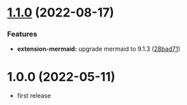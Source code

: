 # [1.1.0](https://github.com/purocean/yank-note-extension/compare/extension-mermaid-1.0.0...extension-mermaid-1.1.0) (2022-08-17)


### Features

* **extension-mermaid:** upgrade mermaid to 9.1.3 ([28bad71](https://github.com/purocean/yank-note-extension/commit/28bad71da965ef13a1ef878f00583c7eccd7d284))



# 1.0.0 (2022-05-11)

* first release
